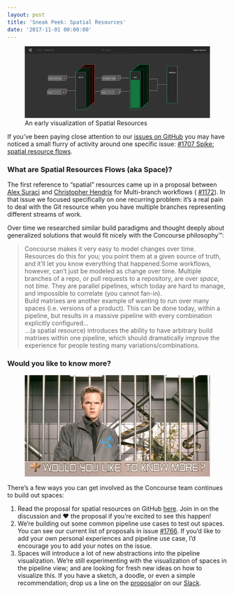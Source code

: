 ```yaml
---
layout: post
title: 'Sneak Peek: Spatial Resources'
date: '2017-11-01 00:00:00'
---
```


<figure class="kg-card kg-image-card kg-card-hascaption"><img src="assets/images/downloaded_images/Sneak-Peek--Spatial-Resources/1-agN3JPhVv4Fyfvp-2VQsRQ.png" class="kg-image" alt loading="lazy"><figcaption>An early visualization of Spatial Resources</figcaption></figure>

If you’ve been paying close attention to our [issues on GitHub](https://github.com/concourse/concourse/issues/) you may have noticed a small flurry of activity around one specific issue: [#1707 Spike: spatial resource flows](https://github.com/concourse/concourse/issues/1707).

### What are Spatial Resources Flows (aka&nbsp;Space)?

The first reference to “spatial” resources came up in a proposal between [Alex Suraci](https://medium.com/u/263a63b2f209) and [Christopher Hendrix](https://medium.com/u/9c1e9edb1d5e) for Multi-branch workflows ( [#1172](https://github.com/concourse/concourse/issues/1172)). In that issue we focused specifically on one recurring problem: it’s a real pain to deal with the Git resource when you have multiple branches representing different streams of work.

Over time we researched similar build paradigms and thought deeply about generalized solutions that would fit nicely with the Concourse philosophy™:

> Concourse makes it very easy to model changes over time. Resources do this for you; you point them at a given source of truth, and it’ll let you know everything that happened.Some workflows, however, can’t just be modeled as change over time. Multiple branches of a repo, or pull requests to a repository, are over _space_, not _time_. They are parallel pipelines, which today are hard to manage, and impossible to correlate (you cannot fan-in).  
> Build matrixes are another example of wanting to run over many spaces (i.e. versions of a product). This can be done today, within a pipeline, but results in a massive pipeline with every combination explicitly configured…  
> …(a spatial resource) introduces the ability to have arbitrary build matrixes within one pipeline, which should dramatically improve the experience for people testing many variations/combinations.

### Would you like to know&nbsp;more?
<figure class="kg-card kg-image-card"><img src="assets/images/downloaded_images/Sneak-Peek--Spatial-Resources/1-9vFBBZBYtFvCxsDnoMZszw.jpeg" class="kg-image" alt loading="lazy"></figure>

There’s a few ways you can get involved as the Concourse team continues to build out spaces:

1. Read the proposal for spatial resources on GitHub [here](https://github.com/concourse/concourse/issues/1707). Join in on the discussion and ❤️ the proposal if you’re excited to see this happen!
2. We’re building out some common pipeline use cases to test out spaces. You can see our current list of proposals in issue [#1766](https://github.com/concourse/concourse/issues/1766). If you’d like to add your own personal experiences and pipeline use case, I’d encourage you to add your notes on the issue.
3. Spaces will introduce a lot of new abstractions into the pipeline visualization. We’re still experimenting with the visualization of spaces in the pipeline view; and are looking for fresh new ideas on how to visualize this. If you have a sketch, a doodle, or even a simple recommendation; drop us a line on the [proposal](https://github.com/concourse/concourse/issues/1707)or on our [Slack](https://concourseci.slack.com).
